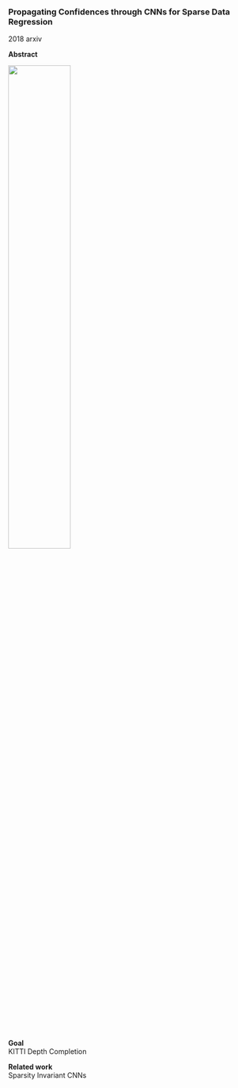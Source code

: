 ### Propagating Confidences through CNNs for Sparse Data Regression
2018 arxiv

**Abstract**

<img src="https://github.com/jinghongkyq/jinghongkyq.github.io/raw/master/PaperReading/data/PC1.png" width="50%" height="50%">

**Goal**  
KITTI Depth Completion

**Related work**  
Sparsity Invariant CNNs
